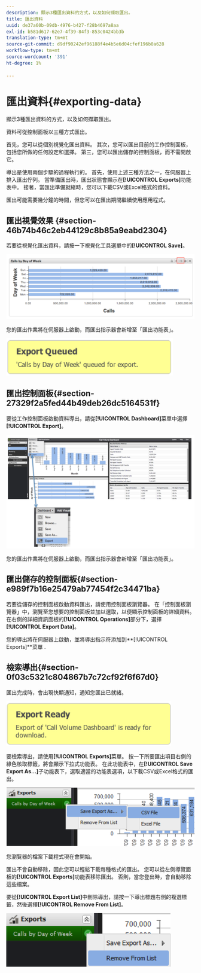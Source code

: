 ```yaml
---
description: 顯示3種匯出資料的方式，以及如何擷取匯出。
title: 匯出資料
uuid: de37a60b-09db-4976-b427-f28b4697a8aa
exl-id: b581d617-62e7-4f39-84f3-853c0424bb3b
translation-type: tm+mt
source-git-commit: d9df90242ef96188f4e4b5e6d04cfef196b0a628
workflow-type: tm+mt
source-wordcount: '391'
ht-degree: 1%

---
```


# 匯出資料{#exporting-data}

顯示3種匯出資料的方式，以及如何擷取匯出。

資料可從控制面板以三種方式匯出。

首先，您可以從個別視覺化匯出資料。 其次，您可以匯出目前的工作控制面板，包括您所做的任何設定和選擇。 第三，您可以匯出儲存的控制面板，而不需開啟它。

導出是使用兩個步驟的過程執行的。 首先，使用上述三種方法之一，在伺服器上排入匯出佇列。 當準備匯出時，匯出狀態會顯示在&#x200B;**[!UICONTROL Exports]**&#x200B;功能表中。 接著，當匯出準備就緒時，您可以下載CSV或Excel格式的資料。

匯出可能需要幾分鐘的時間，但您可以在匯出期間繼續使用應用程式。

## 匯出視覺效果 {#section-46b74b46c2eb44129c8b85a9eabd2304}

若要從視覺化匯出資料，請按一下視覺化工具選單中的&#x200B;**[!UICONTROL Save]**。

![](assets/export_visual.png)

您的匯出作業將在伺服器上啟動，而匯出指示器會新增至「匯出功能表」。

![](assets/export_queued.png)

## 匯出控制面板{#section-27329f2a5fed44b49deb26dc5164531f}

要從工作控制面板啟動資料導出，請從&#x200B;**[!UICONTROL Dashboard]**&#x200B;菜單中選擇&#x200B;**[!UICONTROL Export]**。

![](assets/export_dashboard.png)

您的匯出作業將在伺服器上啟動，而匯出指示器會新增至「匯出功能表」。

## 匯出儲存的控制面板{#section-e989f7b16e25479ab77454f2c34471ba}

若要從儲存的控制面板啟動資料匯出，請使用控制面板瀏覽器。 在「控制面板瀏覽器」中，瀏覽至您想要的控制面板並加以選取，以便顯示控制面板的詳細資料。 在右側的詳細資訊面板的&#x200B;**[!UICONTROL Operations]**&#x200B;部分下，選擇&#x200B;**[!UICONTROL Export Data]**。

您的導出將在伺服器上啟動，並將導出指示符添加到&#x200B;**[!UICONTROL Exports]**菜單
.

## 檢索導出{#section-0f03c5321c804867b7c72cf92f6f67d0}

匯出完成時，會出現快顯通知，通知您匯出已就緒。

![](assets/export_ready.png)

要檢索導出，請使用&#x200B;**[!UICONTROL Exports]**&#x200B;菜單。 按一下所要匯出項目右側的綠色核取標籤，將會顯示下拉式功能表。 在此功能表中，在&#x200B;**[!UICONTROL Save Export As…]**&#x200B;子功能表下，選取適當的功能表選項，以下載CSV或Excel格式的匯出。

![](assets/export_save_as.png)

您瀏覽器的檔案下載程式現在會開始。

匯出不會自動移除，因此您可以輕鬆下載每種格式的匯出。 您可以從左側導覽面板的&#x200B;**[!UICONTROL Exports]**&#x200B;功能表移除匯出。 否則，當您登出時，會自動移除這些檔案。

要從&#x200B;**[!UICONTROL Export List]**&#x200B;中刪除導出，請按一下導出標題右側的複選標籤，然後選擇&#x200B;**[!UICONTROL Remove From List]**。

![](assets/export_remove_from_list.png)
